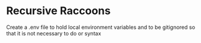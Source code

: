 # Recursive Raccoons
Create a .env file to hold local environment variables and to be gitignored so that it is not necessary to do or syntax